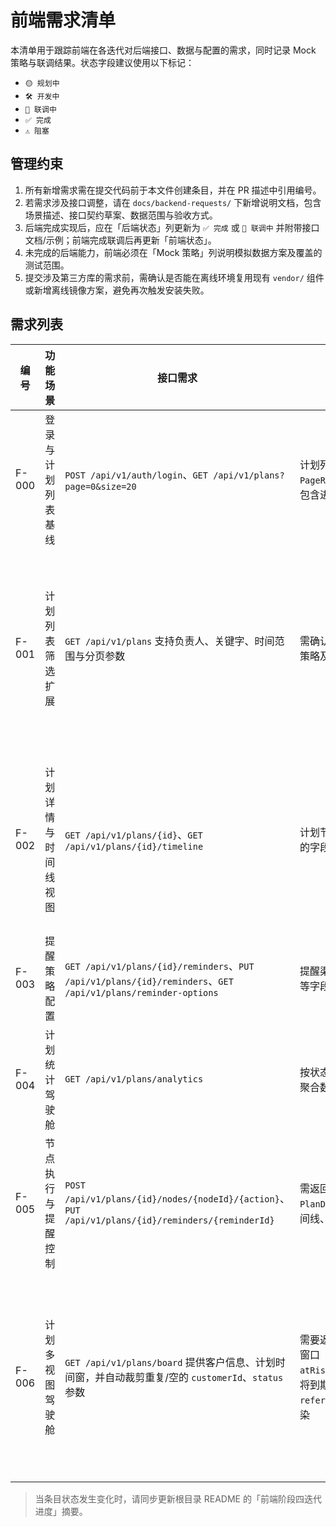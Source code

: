 # 前端需求清单

本清单用于跟踪前端在各迭代对后端接口、数据与配置的需求，同时记录 Mock 策略与联调结果。状态字段建议使用以下标记：
- `🟡 规划中`
- `🛠️ 开发中`
- `🧪 联调中`
- `✅ 完成`
- `⚠️ 阻塞`

## 管理约束
1. 所有新增需求需在提交代码前于本文件创建条目，并在 PR 描述中引用编号。
2. 若需求涉及接口调整，请在 `docs/backend-requests/` 下新增说明文档，包含场景描述、接口契约草案、数据范围与验收方式。
3. 后端完成实现后，应在「后端状态」列更新为 `✅ 完成` 或 `🧪 联调中` 并附带接口文档/示例；前端完成联调后再更新「前端状态」。
4. 未完成的后端能力，前端必须在「Mock 策略」列说明模拟数据方案及覆盖的测试范围。
5. 提交涉及第三方库的需求前，需确认是否能在离线环境复用现有 `vendor/` 组件或新增离线镜像方案，避免再次触发安装失败。

## 需求列表
| 编号 | 功能场景 | 接口需求 | 数据范围/示例 | 后端状态 | 前端状态 | Mock 策略 | 备注 |
| --- | --- | --- | --- | --- | --- | --- | --- |
| F-000 | 登录与计划列表基线 | `POST /api/v1/auth/login`、`GET /api/v1/plans?page=0&size=20` | 计划列表需返回 `PageResponse<PlanSummary>`，包含进度、参与人数量等字段 | ✅ 完成 | ✅ 完成（迭代 #0） | 未使用 Mock；直接联调 | 继续关注分页参数及多语言头的兼容性；同步完成导航菜单角色过滤与 403 提示 |
| F-001 | 计划列表筛选扩展 | `GET /api/v1/plans` 支持负责人、关键字、时间范围与分页参数 | 需确认分页上限、关键字匹配策略及排序顺序 | ✅ 完成（2025-09-29 起生产环境提供 `GET /api/v1/plans/filter-options`，2025-10-02 与后端复核持续可用；示例 `curl` 详见《[计划列表筛选字典接口说明](../docs/backend-requests/plan-filter-options.md#示例请求)》） | 🧪 联调中（接入真实筛选字典并验证分页与缓存回退策略） | 默认命中生产接口 `GET /api/v1/plans/filter-options` 并记录 `ETag`/`Last-Modified`；`queryMockPlanSummaries` 与 `mockPlanFilterOptions.json` 仅在离线/测试环境或接口异常时兜底，持续通过 Node Test 校验与线上契约一致；真实接口返回 `304 Not Modified` 时按文档回退本地缓存并记录刷新时间 | 筛选字典接口替换静态枚举中，需补齐 `tenantId` 透传、筛选面板的多语言提示校验及缓存刷新审计日志 |
| F-002 | 计划详情与时间线视图 | `GET /api/v1/plans/{id}`、`GET /api/v1/plans/{id}/timeline` | 计划节点、附件、时间线事件的字段需确认必填项 | ✅ 完成（2025-09-29 起生产环境已上线时间线事件字典 `GET /api/v1/plans/activity-types`，2025-10-02 复核后确认可直接联调；示例 `curl` 详见《[计划时间线事件字典说明](../docs/backend-requests/plan-timeline-activities.md#示例请求)》） | 🧪 联调中（时间线字典联动真实接口与详情缓存策略） | 默认命中生产接口 `/api/v1/plans/activity-types` 并记录协商缓存头；`mockPlanActivityTypes.json` 仅保留离线/自动化兜底并与线上契约对齐，Node Test 校验字段漂移；联调阶段同步验证时间线视图在接口降级或 `304` 命中时的回退体验 | 正式联调需补齐时间线事件与节点/提醒视图的字段对齐、缓存命中提示及多语言回退策略记录 |
| F-003 | 提醒策略配置 | `GET /api/v1/plans/{id}/reminders`、`PUT /api/v1/plans/{id}/reminders`、`GET /api/v1/plans/reminder-options` | 提醒渠道、触发时机、模板 ID 等字段 | ✅ 完成 | 🟡 规划中 | 设计默认策略样例及更新成功响应 | 后端提供提醒配置字典，详见《docs/backend-requests/plan-reminder-options.md》 |
| F-004 | 计划统计驾驶舱 | `GET /api/v1/plans/analytics` | 按状态、负责人、逾期风险等聚合数据 | 🧪 联调中 | 🟡 规划中 | 参考阶段三文档构造统计 Mock | 新增负责人负载与风险计划字段，详见《docs/backend-requests/plan-analytics-dashboard.md》；接口支持 `ownerId` 查询参数便于聚焦单个负责人 |
| F-005 | 节点执行与提醒控制 | `POST /api/v1/plans/{id}/nodes/{nodeId}/{action}`、`PUT /api/v1/plans/{id}/reminders/{reminderId}` | 需返回最新 `PlanDetailPayload`（节点、时间线、提醒） | ✅ 完成 | 🛠️ 开发中 | Mock 将在下个迭代替换为真实接口联调 | 详见《docs/backend-requests/plan-node-operations.md》，后端已交付节点开始/完成/交接与提醒规则更新接口，并新增 `actionType`/`completionThreshold` 字段及阈值自动跳过逻辑 |
| F-006 | 计划多视图驾驶舱 | `GET /api/v1/plans/board` 提供客户信息、计划时间窗，并自动裁剪重复/空的 `customerId`、`status` 参数 | 需要返回客户标识/名称及计划窗口（开始/结束）字段，新增 `atRiskPlans` 汇总暴露逾期+即将到期数量，并暴露 `referenceTime` 便于倒计时渲染 | ✅ 完成（基于 `PlanSearchCriteria` 聚合客户&时间桶并记录审计快照，补充 SQL 聚合 `at_risk_plans` 字段确保风险统计一致） | ✅ 完成（迭代 #2 视图扩展） | 扩展 `listMockPlans` 与 `planDetail` 样例补充客户字段，封装 `PlanByCustomerView`/`PlanCalendarView` 组件消费聚合结果，派生客户分组与日历事件并以 Node Test 校验排序、时间桶起止与时长计算 | 《docs/backend-requests/plan-board-view.md》已更新示例、参考时间字段、风险汇总 `atRiskPlans` 与审计说明；后端输出客户/时间桶排序一致（计划卡片按开始时间升序，遇到相同开始时间按计划 ID 升序）且多租户筛选与派生指标与真实接口保持一致，并新增持久化层集成测试覆盖多客户过滤；新增单元测试验证空白租户 ID 的全局视图访问与多客户去重；当无计划命中或服务层暂未回传聚合指标时 DTO 回退零指标对象，前端无需特殊判空；空租户 ID 的驾驶舱请求会以 `GLOBAL` 审计作用域记录；补充测试覆盖缺失 `plannedStartTime` 的计划仅在客户分组展示、不生成时间桶，前端同步在本地 Mock 中反映该场景；新增 `PlanBoardResponseTest` 确认空视图回退零指标并保持嵌套字段一致；新增 `PlanControllerTest.boardShouldOrderCustomerGroupsByTotals` 覆盖客户分组排序与时间桶顺序 |

> 当条目状态发生变化时，请同步更新根目录 README 的「前端阶段四迭代进度」摘要。
